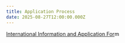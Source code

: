 ```yaml
---
title: Application Process
date: 2025-08-27T12:00:00.000Z
---
```

[International Information and Application For](https://res.cloudinary.com/ruapehu-college/image/upload/v1567995530/Welcome_to_Ruapehu_College_COMPLETE2019_compressed_mcozyt.pdf)m
